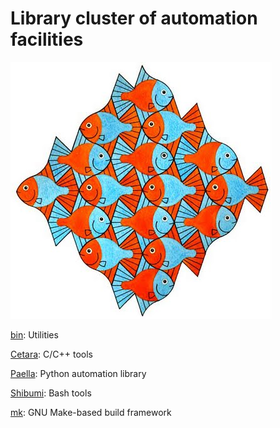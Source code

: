 # Library cluster of automation facilities

![logo](docs/classico.jpg)

[bin](docs/bin.md): Utilities

[Cetara](cetara/README.md): C/C++ tools

[Paella](paella/README.md): Python automation library

[Shibumi](shibumi/README.md): Bash tools

[mk](mk/README.md): GNU Make-based build framework
